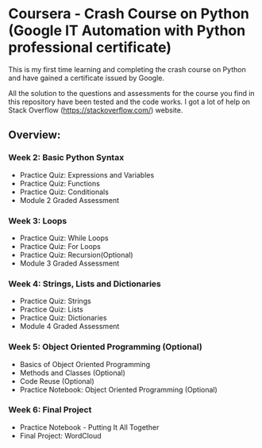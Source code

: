 Coursera - Crash Course on Python (Google IT Automation with Python professional certificate)
=============

This is my first time learning and completing the crash course on Python and have gained a certificate issued by Google. 

All the solution to the questions and assessments for the course you find in this repository have been tested and the code works. I got a lot of help on Stack Overflow (https://stackoverflow.com/) website.


Overview:
---------------


 ### Week 2: Basic Python Syntax ###

- Practice Quiz: Expressions and Variables
- Practice Quiz: Functions
- Practice Quiz: Conditionals
- Module 2 Graded Assessment

### Week 3: Loops ###
- Practice Quiz: While Loops
- Practice Quiz: For Loops
- Practice Quiz: Recursion(Optional)
- Module 3 Graded Assessment
    
### Week 4: Strings, Lists and Dictionaries ###
- Practice Quiz: Strings
- Practice Quiz: Lists
- Practice Quiz: Dictionaries
- Module 4 Graded Assessment

### Week 5: Object Oriented Programming (Optional) ###
- Basics of Object Oriented Programming
- Methods and Classes (Optional)
- Code Reuse (Optional)
- Practice Notebook: Object Oriented Programming (Optional)

### Week 6: Final Project ###
- Practice Notebook - Putting It All Together
- Final Project: WordCloud

